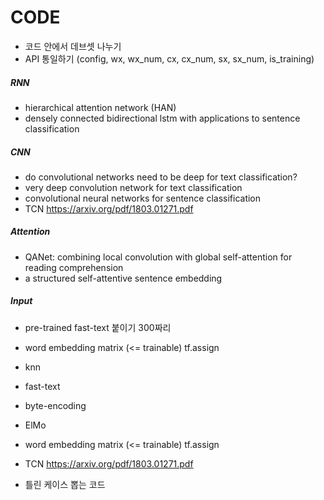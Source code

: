 # CODE
* 코드 안에서 데브셋 나누기
* API 통일하기 (config, wx, wx_num, cx, cx_num, sx, sx_num, is_training)

##### RNN
* hierarchical attention network (HAN)
* densely connected bidirectional lstm with applications to sentence classification

##### CNN

* do convolutional networks need to be deep for text classification?
* very deep convolution network for text classification
* convolutional neural networks for sentence classification
* TCN https://arxiv.org/pdf/1803.01271.pdf

##### Attention

* QANet: combining local convolution with global self-attention for reading comprehension
* a structured self-attentive sentence embedding

##### Input

* pre-trained fast-text 붙이기 300짜리
* word embedding matrix (<= trainable) tf.assign
* knn
* fast-text
* byte-encoding
* ElMo


* word embedding matrix (<= trainable) tf.assign
* TCN https://arxiv.org/pdf/1803.01271.pdf
* 틀린 케이스 뽑는 코드